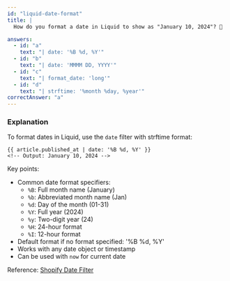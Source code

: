 ```yaml
---
id: "liquid-date-format"
title: |
  How do you format a date in Liquid to show as "January 10, 2024"? 📅

answers:
  - id: "a"
    text: "| date: '%B %d, %Y'"
  - id: "b"
    text: "| date: 'MMMM DD, YYYY'"
  - id: "c"
    text: "| format_date: 'long'"
  - id: "d"
    text: "| strftime: '%month %day, %year'"
correctAnswer: "a"
---
```


### Explanation

To format dates in Liquid, use the `date` filter with strftime format:

```liquid
{{ article.published_at | date: '%B %d, %Y' }}
<!-- Output: January 10, 2024 -->
```

Key points:
- Common date format specifiers:
  - `%B`: Full month name (January)
  - `%b`: Abbreviated month name (Jan)
  - `%d`: Day of the month (01-31)
  - `%Y`: Full year (2024)
  - `%y`: Two-digit year (24)
  - `%H`: 24-hour format
  - `%I`: 12-hour format
- Default format if no format specified: '%B %d, %Y'
- Works with any date object or timestamp
- Can be used with `now` for current date

Reference: [Shopify Date Filter](https://shopify.dev/docs/api/liquid/filters/date) 